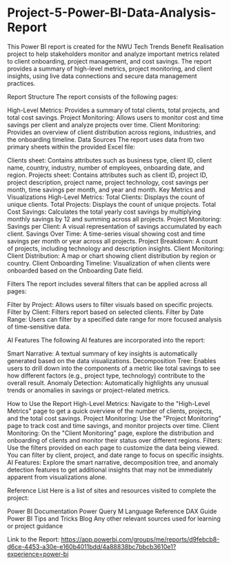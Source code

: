 # Project-5-Power-BI-Data-Analysis-Report
This Power BI report is created for the NWU Tech Trends Benefit Realisation project to help stakeholders monitor and analyze important metrics related to client onboarding, project management, and cost savings. The report provides a summary of high-level metrics, project monitoring, and client insights, using live data connections and secure data management practices.

Report Structure
The report consists of the following pages:

High-Level Metrics: Provides a summary of total clients, total projects, and total cost savings.
Project Monitoring: Allows users to monitor cost and time savings per client and analyze projects over time.
Client Monitoring: Provides an overview of client distribution across regions, industries, and the onboarding timeline.
Data Sources
The report uses data from two primary sheets within the provided Excel file:

Clients sheet: Contains attributes such as business type, client ID, client name, country, industry, number of employees, onboarding date, and region.
Projects sheet: Contains attributes such as client ID, project ID, project description, project name, project technology, cost savings per month, time savings per month, and year and month.
Key Metrics and Visualizations
High-Level Metrics:
Total Clients: Displays the count of unique clients.
Total Projects: Displays the count of unique projects.
Total Cost Savings: Calculates the total yearly cost savings by multiplying monthly savings by 12 and summing across all projects.
Project Monitoring:
Savings per Client: A visual representation of savings accumulated by each client.
Savings Over Time: A time-series visual showing cost and time savings per month or year across all projects.
Project Breakdown: A count of projects, including technology and description insights.
Client Monitoring:
Client Distribution: A map or chart showing client distribution by region or country.
Client Onboarding Timeline: Visualization of when clients were onboarded based on the Onboarding Date field.

Filters
The report includes several filters that can be applied across all pages:

Filter by Project: Allows users to filter visuals based on specific projects.
Filter by Client: Filters report based on selected clients.
Filter by Date Range: Users can filter by a specified date range for more focused analysis of time-sensitive data.

AI Features
The following AI features are incorporated into the report:

Smart Narrative: A textual summary of key insights is automatically generated based on the data visualizations.
Decomposition Tree: Enables users to drill down into the components of a metric like total savings to see how different factors (e.g., project type, technology) contribute to the overall result.
Anomaly Detection: Automatically highlights any unusual trends or anomalies in savings or project-related metrics.

How to Use the Report
High-Level Metrics: Navigate to the "High-Level Metrics" page to get a quick overview of the number of clients, projects, and the total cost savings.
Project Monitoring: Use the "Project Monitoring" page to track cost and time savings, and monitor projects over time.
Client Monitoring: On the "Client Monitoring" page, explore the distribution and onboarding of clients and monitor their status over different regions.
Filters: Use the filters provided on each page to customize the data being viewed. You can filter by client, project, and date range to focus on specific insights.
AI Features: Explore the smart narrative, decomposition tree, and anomaly detection features to get additional insights that may not be immediately apparent from visualizations alone.

Reference List
Here is a list of sites and resources visited to complete the project:

Power BI Documentation
Power Query M Language Reference
DAX Guide
Power BI Tips and Tricks Blog
Any other relevant sources used for learning or project guidance

Link to the Report: https://app.powerbi.com/groups/me/reports/d9febcb8-d6ce-4453-a30e-e160b4011bdd/4a88838bc7bbcb3610e1?experience=power-bi  
